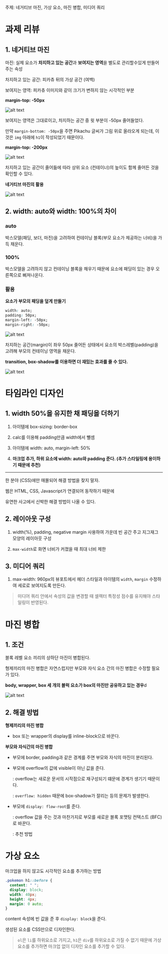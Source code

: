 주제: 네거티브 마진, 가상 요소, 마진 병합, 미디어 쿼리

# 과제 리뷰

## 1. 네거티브 마진

마진: 실제 요소가 **차지하고 있는 공간**과 **보여지는 영역**을 별도로 관리할수있게 만들어주는 속성

차지하고 있는 공간: 피카츄 뒤의 가상 공간 (여백)

보여지는 영역: 피카츄 이미지와 같이 크기가 변하지 않는 시각적인 부분

**margin-top: -50px**

![alt text](negative-margin-top.png)

보여지는 영역은 그대로이고, 차지하는 공간 중 윗 부분이 -50px 줄어들었다.

만약 `margin-bottom: -50px`을 주면 Pikachu 글씨가 그림 위로 올라오게 되는데, 이것은 `img` 아래에 `h1`이 작성되었기 때문이다.

**margin-top: -200px**

![alt text](image.png)

차지하고 있는 공간이 줄어듦에 따라 상위 요소 (컨테이너)의 높이도 함께 줄어든 것을 확인할 수 있다.

**네거티브 마진의 활용**

![alt text](negative-margin-example.png)

## 2. width: auto와 width: 100%의 차이

### auto

박스모델(패딩, 보더, 마진)을 고려하여 컨테이닝 블록(부모 요소가 제공하는 너비)을 가득 채운다.

### 100%

박스모델을 고려하지 않고 컨테이닝 블록을 채우기 때문에 요소에 패딩이 있는 경우 오른쪽으로 삐져나온다.

### 활용

**요소가 부모의 패딩을 덮게 만들기**

```css
width: auto;
padding: 50px;
margin-left: -50px;
margin-right: -50px;
```

![alt text](width-auto-with-negative-margin.png)

차지하는 공간(margin)이 좌우 50px 줄어든 상태에서 요소의 박스레벨(padding)을 고려해 부모의 컨테이닝 영역을 채운다.

**transition, box-shadow를 이용하면 더 재밌는 효과를 줄 수 있다.**

![alt text](width-auto-with-negative-margin-example.png.png)

# 타임라인 디자인

## 1. width 50%을 유지한 채 패딩을 더하기

1. 아이템에 box-sizing: border-box

2. calc를 이용해 padding만큼 width에서 뺄셈

3. 아이템에 width: auto, margin-left: 50%

4. **마크업 추가, 하위 요소에 width: auto와 padding 준다. (추가 스타일링에 용이하기 때문에 추천)**

---

한 분야 (CSS)에만 매몰되어 해결 방법을 찾지 말자.

웹은 HTML, CSS, Javascript가 연결되어 동작하기 때문에

유연한 사고에서 신박한 해결 방법이 나올 수 있다.

## 2. 레이아웃 구성

1. width(%), padding, negative margin 사용하여 가운데 빈 공간 주고 지그재그 모양의 레이아웃 구성

2. `max-width`로 화면 너비가 커졌을 때 최대 너비 제한

## 3. 미디어 쿼리

1. max-width: 960px의 뷰포트에서 헤더 스타일과 아이템의 `width`, `margin` 수정하여 세로로 보여지도록 만든다.

> 미디어 쿼리 안에서 속성의 값을 변경할 때 셀렉터 특정성 점수를 유지해야 스타일링이 반영된다.

# 마진 병합

## 1. 조건

블록 레벨 요소 끼리의 상하단 마진이 병합된다.

형제끼리의 마진 병합은 자연스럽지만 부모와 자식 요소 간의 마진 병합은 수정할 필요가 있다.

**body, wrapper, box 세 개의 블럭 요소가 box의 마진만 공유하고 있는 경우**d

![alt text](margin-collision.png)

## 2. 해결 방법

**형제끼리의 마진 병합**

- box 또는 wrapper의 display를 inline-block으로 바꾼다.

**부모와 자식간의 마진 병합**

- 부모에 border, padding과 같은 경계를 주면 부모와 자식의 마진이 분리된다.

- 부모에 overflow의 값에 visible이 아닌 값을 준다.

  : overflow는 새로운 문서의 시작점으로 재구성되기 떄문에 경계가 생기기 때문이다.

  : `overflow: hidden` 때문에 box-shadow가 잘리는 등의 문제가 발생한다.

- 부모에 `display: flow-root`를 준다.

  : overflow 값을 주는 것과 마찬가지로 부모를 새로운 블록 포맷팅 컨텍스트 (BFC)로 바꾼다.

  : 추천 방법

# 가상 요소

마크업을 하지 않고도 시각적인 요소를 추가하는 방법

```css
.pokemon h1::before {
  content: " ";
  display: block;
  width: 40px;
  height: 4px;
  margin: 0 auto;
}
```

content 속성에 빈 값을 준 후 `display: block`을 준다.

생성된 요소를 CSS만으로 디자인한다.

> `ol`은 `li`를 하위요소로 가지고, `h1`은 `div`를 하위요소로 가질 수 없기 때문에 가상요소를 추가하면 마크업 없이 디자인 요소를 추가할 수 있다.
